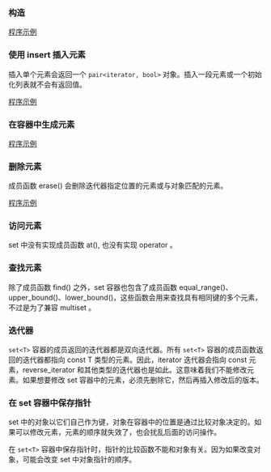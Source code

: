 
### 构造

[程序示例](14_Set/01_set_construct.cpp)


### 使用 insert 插入元素

插入单个元素会返回一个 `pair<iterator, bool>` 对象。插入一段元素或一个初始化列表就不会有返回值。

[程序示例](14_Set/02_set_insert.cpp)


### 在容器中生成元素

[程序示例](14_Set/03_set_emplace.cpp)


### 删除元素

成员函数 erase() 会删除迭代器指定位置的元素或与对象匹配的元素。

[程序示例](14_Set/04_set_erase.cpp)


### 访问元素

set 中没有实现成员函数 at(), 也没有实现 operator[]() 。


### 查找元素

除了成员函数 find() 之外，set 容器也包含了成员函数 equal_range()、upper_bound()、lower_bound()，这些函数会用来查找具有相同键的多个元素，不过是为了兼容 multiset 。


### 迭代器

`set<T>` 容器的成员返回的迭代器都是双向迭代器。所有 `set<T>` 容器的成员函数返回的迭代器都指向 const T 类型的元素。因此，iterator 迭代器会指向 const 元素，reverse_iterator 和其他类型的迭代器也是如此。这意味着我们不能修改元素。如果想要修改 set 容器中的元素，必须先删除它，然后再插入修改后的版本。


### 在 set 容器中保存指针

set 中的对象以它们自己作为键，对象在容器中的位置是通过比较对象决定的。如果可以修改元素，元素的顺序就失效了，也会扰乱后面的访问操作。

在 `set<T>` 容器中保存指针时，指针的比较函数不能和对象有关。因为如果改变对象，可能会改变  set 中对象指针的顺序。

